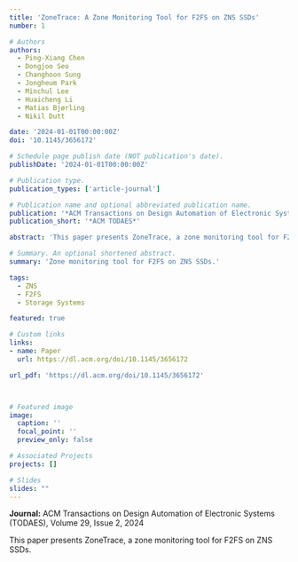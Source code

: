 ```yaml
---
title: 'ZoneTrace: A Zone Monitoring Tool for F2FS on ZNS SSDs'
number: 1

# Authors
authors:
  - Ping-Xiang Chen
  - Dongjoo Seo
  - Changhoon Sung
  - Jongheum Park
  - Minchul Lee
  - Huaicheng Li
  - Matias Bjørling
  - Nikil Dutt

date: '2024-01-01T00:00:00Z'
doi: '10.1145/3656172'

# Schedule page publish date (NOT publication's date).
publishDate: '2024-01-01T00:00:00Z'

# Publication type.
publication_types: ['article-journal']

# Publication name and optional abbreviated publication name.
publication: '*ACM Transactions on Design Automation of Electronic Systems, 29*(2)'
publication_short: '*ACM TODAES*'

abstract: 'This paper presents ZoneTrace, a zone monitoring tool for F2FS on ZNS SSDs.'

# Summary. An optional shortened abstract.
summary: 'Zone monitoring tool for F2FS on ZNS SSDs.'

tags:
  - ZNS
  - F2FS
  - Storage Systems

featured: true

# Custom links
links:
- name: Paper
  url: https://dl.acm.org/doi/10.1145/3656172

url_pdf: 'https://dl.acm.org/doi/10.1145/3656172'



# Featured image
image:
  caption: ''
  focal_point: ''
  preview_only: false

# Associated Projects
projects: []

# Slides
slides: ""
---
```


**Journal:** ACM Transactions on Design Automation of Electronic Systems (TODAES), Volume 29, Issue 2, 2024

This paper presents ZoneTrace, a zone monitoring tool for F2FS on ZNS SSDs. 